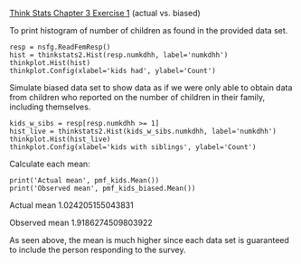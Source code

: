 [Think Stats Chapter 3 Exercise 1](http://greenteapress.com/thinkstats2/html/thinkstats2004.html#toc31) (actual vs. biased)

To print histogram of number of children as found in the provided data set.
```
resp = nsfg.ReadFemResp()
hist = thinkstats2.Hist(resp.numkdhh, label='numkdhh')
thinkplot.Hist(hist)
thinkplot.Config(xlabel='kids had', ylabel='Count')
```

Simulate biased data set to show data as if we were only able to obtain data from children who reported on the number of children in their family, including themselves.
```
kids_w_sibs = resp[resp.numkdhh >= 1]
hist_live = thinkstats2.Hist(kids_w_sibs.numkdhh, label='numkdhh')
thinkplot.Hist(hist_live)
thinkplot.Config(xlabel='kids with siblings', ylabel='Count')
```

Calculate each mean:
```
print('Actual mean', pmf_kids.Mean())
print('Observed mean', pmf_kids_biased.Mean())
```

Actual mean 1.024205155043831


Observed mean 1.9186274509803922



As seen above, the mean is much higher since each data set is guaranteed to include the person responding to the survey.
